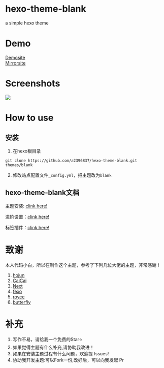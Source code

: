 # hexo-theme-blank
a simple hexo theme

# Demo

<a href="https://dmx.pub/">Demosite</a>
<br>
<a href="https://mirror.dmx.pub/">Mirrorsite</a>


# Screenshots

![](https://cdn.jsdelivr.net/gh/a2396837/CDN@latest/images/2020/07/31/f8d940f84782513a021772cfda4d11c9.png)



# How to use

## 安装

1. 在hexo根目录
```
git clone https://github.com/a2396837/hexo-theme-blank.git themes/blank
```

2. 修改站点配置文件``_config.yml``，把主题改为``blank``


## hexo-theme-blank文档

主题安装: [clink here!](https://dmx.pub/posts/a832e6e1.html)

进阶设置：[clink here!](https://dmx.pub/posts/73f92298.html)

标签插件：[clink here!](https://dmx.pub/posts/1dd6ddd1.html)





# 致谢
本人代码小白，所以在制作这个主题，参考了下列几位大佬的主题，非常感谢！
       
1. [hojun](http://www.hojun.cn "hojun")       
2. [CaiCai](http://cais.cai-cai.me/ "CaiCai")  
3. [Next](https://theme-next.org "Next")       
4. [fexo](https://forsigner.com/ "fexo")        
5. [royce](https://royce2003.top/ "royce")     
6. [butterfly](https://jerryc.me/ "butterfly")    


# 补充
1. 写作不易，请给我一个免费的Star⭐
2. 如果觉得主题有什么补充,请协助我改进！
3. 如果在安装主题过程有什么问题，欢迎提 Issues!
4. 协助我开发主题:可以Fork一份,改好后，可以向我发起 Pr




